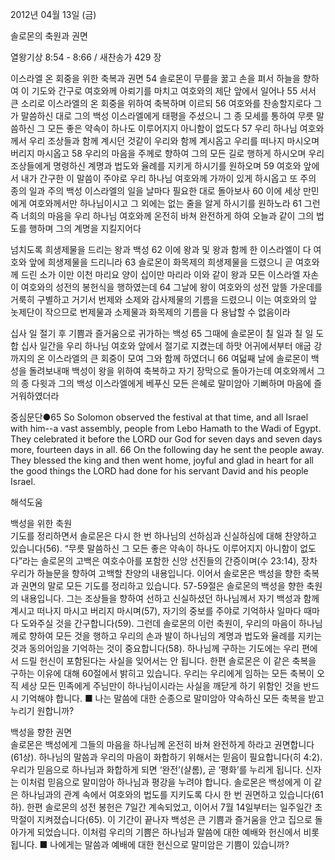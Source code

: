 2012년 04월 13일 (금)

솔로몬의 축원과 권면



열왕기상 8:54 - 8:66 / 새찬송가 429 장


이스라엘 온 회중을 위한 축복과 권면
54 솔로몬이 무릎을 꿇고 손을 펴서 하늘을 향하여 이 기도와 간구로 여호와께 아뢰기를 마치고 여호와의 제단 앞에서 일어나 55 서서 큰 소리로 이스라엘의 온 회중을 위하여 축복하며 이르되 56 여호와를 찬송할지로다 그가 말씀하신 대로 그의 백성 이스라엘에게 태평을 주셨으니 그 종 모세를 통하여 무릇 말씀하신 그 모든 좋은 약속이 하나도 이루어지지 아니함이 없도다 57 우리 하나님 여호와께서 우리 조상들과 함께 계시던 것같이 우리와 함께 계시옵고 우리를 떠나지 마시오며 버리지 마시옵고 58 우리의 마음을 주께로 향하여 그의 모든 길로 행하게 하시오며 우리 조상들에게 명령하신 계명과 법도와 율례를 지키게 하시기를 원하오며 59 여호와 앞에서 내가 간구한 이 말씀이 주야로 우리 하나님 여호와께 가까이 있게 하시옵고 또 주의 종의 일과 주의 백성 이스라엘의 일을 날마다 필요한 대로 돌아보사 60 이에 세상 만민에게 여호와께서만 하나님이시고 그 외에는 없는 줄을 알게 하시기를 원하노라 61 그런즉 너희의 마음을 우리 하나님 여호와께 온전히 바쳐 완전하게 하여 오늘과 같이 그의 법도를 행하며 그의 계명을 지킬지어다

넘치도록 희생제물을 드리는 왕과 백성
62 이에 왕과 및 왕과 함께 한 이스라엘이 다 여호와 앞에 희생제물을 드리니라 63 솔로몬이 화목제의 희생제물을 드렸으니 곧 여호와께 드린 소가 이만 이천 마리요 양이 십이만 마리라 이와 같이 왕과 모든 이스라엘 자손이 여호와의 성전의 봉헌식을 행하였는데 64 그날에 왕이 여호와의 성전 앞뜰 가운데를 거룩히 구별하고 거기서 번제와 소제와 감사제물의 기름을 드렸으니 이는 여호와의 앞 놋제단이 작으므로 번제물과 소제물과 화목제의 기름을 다 용납할 수 없음이라

십사 일 절기 후 기쁨과 즐거움으로 귀가하는 백성
65 그때에 솔로몬이 칠 일과 칠 일 도합 십사 일간을 우리 하나님 여호와 앞에서 절기로 지켰는데 하맛 어귀에서부터 애굽 강까지의 온 이스라엘의 큰 회중이 모여 그와 함께 하였더니 66 여덟째 날에 솔로몬이 백성을 돌려보내매 백성이 왕을 위하여 축복하고 자기 장막으로 돌아가는데 여호와께서 그의 종 다윗과 그의 백성 이스라엘에게 베푸신 모든 은혜로 말미암아 기뻐하며 마음에 즐거워하였더라

중심문단●65 So Solomon observed the festival at that time, and all Israel with him--a vast assembly, people from Lebo Hamath to the Wadi of Egypt. They celebrated it before the LORD our God for seven days and seven days more, fourteen days in all. 66 On the following day he sent the people away. They blessed the king and then went home, joyful and glad in heart for all the good things the LORD had done for his servant David and his people Israel.

해석도움





백성을 위한 축원  
기도를 정리하면서 솔로몬은 다시 한 번 하나님의 선하심과 신실하심에 대해 찬양하고 있습니다(56). “무릇 말씀하신 그 모든 좋은 약속이 하나도 이루어지지 아니함이 없도다”라는 솔로몬의 고백은 여호수아를 포함한 신앙 선진들의 간증이며(수 23:14), 장차 우리가 하늘문을 향하여 고백할 찬양의 내용입니다. 이어서 솔로몬은 백성을 향한 축복과 권면의 말로 모든 기도를 정리하고 있습니다. 57-59절은 솔로몬의 백성을 향한 축원의 내용입니다. 그는 조상들을 향하여 선하고 신실하셨던 하나님께서 자기 백성과 함께 계시고 떠나지 마시고 버리지 마시며(57), 자기의 중보를 주야로 기억하사 일마다 때마다 도와주실 것을 간구합니다(59). 그런데 솔로몬의 이런 축원이, 우리의 마음이 하나님께로 향하여 모든 것을 행하고 우리의 손과 발이 하나님의 계명과 법도와 율례를 지키는 것과 동의어임을 기억하는 것이 중요합니다(58). 하나님께 구하는 기도에는 우리 편에서 드릴 헌신이 포함된다는 사실을 잊어서는 안 됩니다. 한편 솔로몬은 이 같은 축복을 구하는 이유에 대해 60절에서 밝히고 있습니다. 우리는 우리에게 임하는 모든 축복이 오직 세상 모든 민족에게 주님만이 하나님이시라는 사실을 깨닫게 하기 위함인 것을 반드시 기억해야 합니다.
■ 나는 말씀에 대한 순종으로 말미암아 약속하신 모든 축복을 받고 누리기 원합니까?

백성을 향한 권면  
솔로몬은 백성에게 그들의 마음을 하나님께 온전히 바쳐 완전하게 하라고 권면합니다(61상). 하나님의 말씀과 우리의 마음이 화합하기 위해서는 믿음이 필요합니다(히 4:2). 우리가 믿음으로 하나님과 화합하게 되면 ‘완전’(샬롬), 곧 ‘평화’를 누리게 됩니다. 신자는 이처럼 믿음으로 말미암아 하나님과 평강을 누려야 합니다. 솔로몬은 백성에게 이 같은 하나님과의 관계 속에서 여호와의 법도를 지키도록 다시 한 번 권면하고 있습니다(61하). 한편 솔로몬의 성전 봉헌은 7일간 계속되었고, 이어서 7월 14일부터는 일주일간 초막절이 지켜졌습니다(65). 이 기간이 끝나자 백성은 큰 기쁨과 즐거움을 안고 집으로 돌아가게 되었습니다. 이처럼 우리의 기쁨은 하나님과 말씀에 대한 예배와 헌신에서 비롯됩니다.
■ 나에게는 말씀과 예배에 대한 헌신으로 말미암은 기쁨이 있습니까?